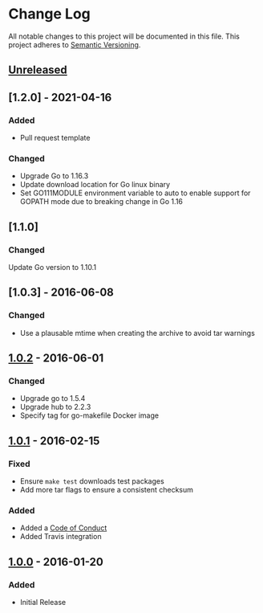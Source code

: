 # Change Log
All notable changes to this project will be documented in this file.
This project adheres to [Semantic Versioning](http://semver.org/).

## [Unreleased]

## [1.2.0] - 2021-04-16
### Added
- Pull request template

### Changed
- Upgrade Go to 1.16.3
- Update download location for Go linux binary
- Set GO111MODULE environment variable to auto to enable support for GOPATH mode due to breaking change in Go 1.16

## [1.1.0]
### Changed
Update Go version to 1.10.1

## [1.0.3] - 2016-06-08
### Changed
- Use a plausable mtime when creating the archive to avoid tar warnings

## [1.0.2] - 2016-06-01
### Changed
- Upgrade go to 1.5.4
- Upgrade hub to 2.2.3
- Specify tag for go-makefile Docker image

## [1.0.1] - 2016-02-15
### Fixed
- Ensure `make test` downloads test packages
- Add more tar flags to ensure a consistent checksum

### Added
- Added a [Code of Conduct](CODE_OF_CONDUCT.md)
- Added Travis integration

## [1.0.0] - 2016-01-20
### Added
- Initial Release

[Unreleased]: https://github.com/civisanalytics/go-makefile/compare/v1.0.1...HEAD
[1.0.2]: https://github.com/civisanalytics/go-makefile/compare/v1.0.1...v1.0.2
[1.0.1]: https://github.com/civisanalytics/go-makefile/compare/v1.0.0...v1.0.1
[1.0.0]: https://github.com/civisanalytics/go-makefile/commit/5874cf92241d4f5a25a7ccb444fe2e98e136c666
